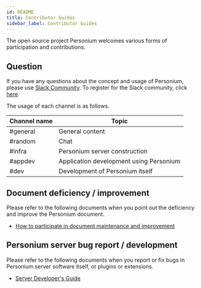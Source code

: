 ```yaml
---
id: README
title: Contributor Guides
sidebar_label: Contributor Guides
---
```


The open source project Personium welcomes various forms of participation and contributions.

## Question

If you have any questions about the concept and usage of Personium, please use [Slack Community](https://personium-io.slack.com/).
To register for the Slack community, click [here](https://bit.ly/Join_Personium_Slack).

The usage of each channel is as follows.

| Channel name | Topic |
| ---------- | ---- |
| #general | General content |
| #random | Chat |
| #infra | Personium server construction |
| #appdev | Application development using Personium |
| #dev | Development of Personium itself |

## Document deficiency / improvement

Please refer to the following documents when you point out the deficiency and improve the Personium document.

* [How to participate in document maintenance and improvement](../document-writer/README.md)

## Personium server bug report / development

Please refer to the following documents when you report or fix bugs in Personium server software itself, or plugins or extensions.

* [Server Developer's Guide](../software-developer/README.md)
